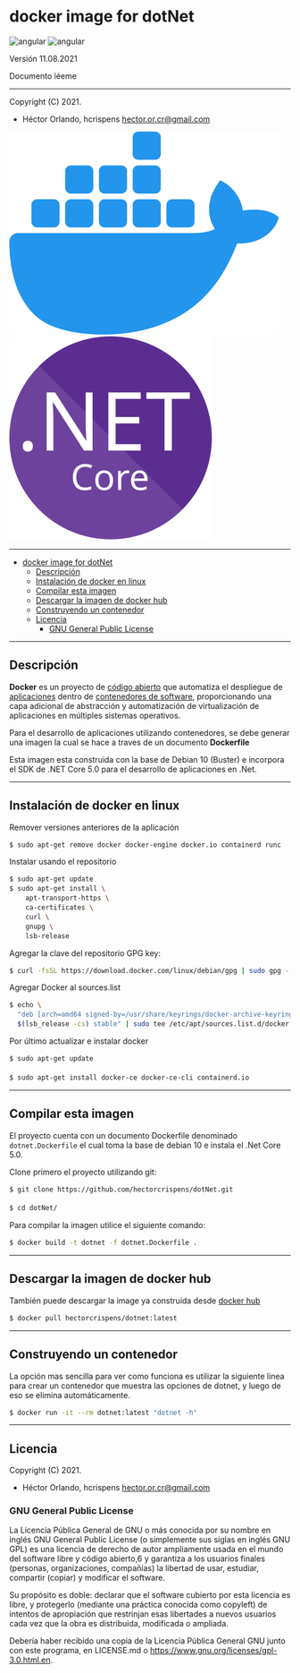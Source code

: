 # docker image for dotNet
![angular](https://img.shields.io/badge/.NETCore-5.0-0078d6?style=flat-square&logo=windows)   ![angular](https://img.shields.io/badge/Debian-10(buster)-a81d33?style=flat-square&logo=Debian)

Versión 11.08.2021

Documento léeme

------

Copyright (C) 2021.

- Héctor Orlando, hcrispens
  hector.or.cr@gmail.com

![docker](images/docker.svg)               ![dotnet](images/dotnet48.svg)



------


- [docker image for dotNet](#docker-image-for-dotnet)
  - [Descripción](#descripción)
  - [Instalación de docker en linux](#instalación-de-docker-en-linux)
  - [Compilar esta imagen](#compilar-esta-imagen)
  - [Descargar la imagen de docker hub](#descargar-la-imagen-de-docker-hub)
  - [Construyendo un contenedor](#construyendo-un-contenedor)
  - [Licencia](#licencia)
    - [GNU General Public License](#gnu-general-public-license)
------



## Descripción

**Docker** es un proyecto de [código abierto](https://es.wikipedia.org/wiki/Código_abierto) que automatiza el despliegue de [aplicaciones](https://es.wikipedia.org/wiki/Aplicación_informática) dentro de [contenedores de software](https://es.wikipedia.org/wiki/Contenedores_de_software), proporcionando una capa adicional de abstracción y automatización de  virtualización de aplicaciones en múltiples sistemas operativos.

Para el desarrollo de aplicaciones utilizando contenedores, se debe generar una imagen la cual se hace a traves de un documento **Dockerfile**

Esta imagen esta construida con la base de Debian 10 (Buster) e incorpora el SDK de .NET Core 5.0 para el desarrollo de aplicaciones en .Net.

------



## Instalación de docker en linux

Remover versiones anteriores de la aplicación

```bash
$ sudo apt-get remove docker docker-engine docker.io containerd runc
```



Instalar usando el repositorio

```bash
$ sudo apt-get update
$ sudo apt-get install \
    apt-transport-https \
    ca-certificates \
    curl \
    gnupg \
    lsb-release
```



Agregar la clave del repositorio GPG key:

```bash
$ curl -fsSL https://download.docker.com/linux/debian/gpg | sudo gpg --dearmor -o /usr/share/keyrings/docker-archive-keyring.gpg
```



Agregar Docker al sources.list

```bash
$ echo \
  "deb [arch=amd64 signed-by=/usr/share/keyrings/docker-archive-keyring.gpg] https://download.docker.com/linux/debian \
  $(lsb_release -cs) stable" | sudo tee /etc/apt/sources.list.d/docker.list > /dev/null
```



Por último actualizar e instalar docker 

```bash
$ sudo apt-get update

$ sudo apt-get install docker-ce docker-ce-cli containerd.io
```

------



## Compilar esta imagen

El proyecto cuenta con un documento Dockerfile denominado `dotnet.Dockerfile` el cual toma la base de debian 10 e instala el .Net Core 5.0.

Clone primero el proyecto utilizando git:

```bash
$ git clone https://github.com/hectorcrispens/dotNet.git

$ cd dotNet/
```

Para compilar la imagen utilice el siguiente comando:

```bash
$ docker build -t dotnet -f dotnet.Dockerfile .
```

------



## Descargar la imagen de docker hub

También puede descargar la image ya construida desde [docker hub](https://hub.docker.com/)

```bash
$ docker pull hectorcrispens/dotnet:latest
```

------



## Construyendo un contenedor

La opción mas sencilla para ver como funciona es utilizar la siguiente linea para crear un contenedor que muestra las opciones de dotnet, y luego de eso se elimina automáticamente.

```bash
$ docker run -it --rm dotnet:latest "dotnet -h"
```

------



## Licencia

Copyright (C) 2021.

- Héctor Orlando, hcrispens
  hector.or.cr@gmail.com

### GNU General Public License

La Licencia Pública General de GNU o más conocida por su nombre en inglés GNU General Public License (o simplemente sus siglas en inglés GNU GPL) es una licencia de derecho de autor ampliamente usada en el mundo del software libre y código abierto,6 y garantiza a los usuarios finales (personas, organizaciones, compañías) la libertad de usar, estudiar, compartir (copiar) y modificar el software. 

Su propósito es doble: declarar que el software cubierto por esta licencia es libre, y protegerlo (mediante una práctica conocida como copyleft) de intentos de apropiación que restrinjan esas libertades a nuevos usuarios cada vez que la obra es distribuida, modificada o ampliada. 

Debería haber recibido una copia de la Licencia Pública General GNU junto con
este programa, en LICENSE.md o <https://www.gnu.org/licenses/gpl-3.0.html.en>.
